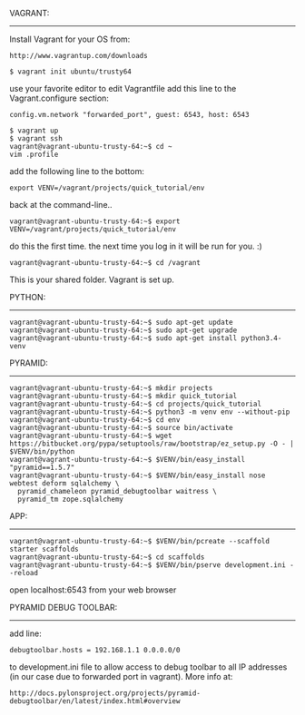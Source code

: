 VAGRANT:
________

Install Vagrant for your OS from:

    http://www.vagrantup.com/downloads

    $ vagrant init ubuntu/trusty64

use your favorite editor to edit Vagrantfile
add this line to the Vagrant.configure section:

    config.vm.network "forwarded_port", guest: 6543, host: 6543

    $ vagrant up
    $ vagrant ssh
    vagrant@vagrant-ubuntu-trusty-64:~$ cd ~
    vim .profile

add the following line to the bottom:

    export VENV=/vagrant/projects/quick_tutorial/env

back at the command-line..

    vagrant@vagrant-ubuntu-trusty-64:~$ export VENV=/vagrant/projects/quick_tutorial/env

do this the first time. the next time you log in it will be run for you. :)

    vagrant@vagrant-ubuntu-trusty-64:~$ cd /vagrant

This is your shared folder. Vagrant is set up.

PYTHON:
_______

    vagrant@vagrant-ubuntu-trusty-64:~$ sudo apt-get update
    vagrant@vagrant-ubuntu-trusty-64:~$ sudo apt-get upgrade
    vagrant@vagrant-ubuntu-trusty-64:~$ sudo apt-get install python3.4-venv

PYRAMID:
________

    vagrant@vagrant-ubuntu-trusty-64:~$ mkdir projects
    vagrant@vagrant-ubuntu-trusty-64:~$ mkdir quick_tutorial
    vagrant@vagrant-ubuntu-trusty-64:~$ cd projects/quick_tutorial
    vagrant@vagrant-ubuntu-trusty-64:~$ python3 -m venv env --without-pip
    vagrant@vagrant-ubuntu-trusty-64:~$ cd env
    vagrant@vagrant-ubuntu-trusty-64:~$ source bin/activate
    vagrant@vagrant-ubuntu-trusty-64:~$ wget https://bitbucket.org/pypa/setuptools/raw/bootstrap/ez_setup.py -O - | $VENV/bin/python
    vagrant@vagrant-ubuntu-trusty-64:~$ $VENV/bin/easy_install "pyramid==1.5.7"
    vagrant@vagrant-ubuntu-trusty-64:~$ $VENV/bin/easy_install nose webtest deform sqlalchemy \
      pyramid_chameleon pyramid_debugtoolbar waitress \
      pyramid_tm zope.sqlalchemy

APP:
____

    vagrant@vagrant-ubuntu-trusty-64:~$ $VENV/bin/pcreate --scaffold starter scaffolds
    vagrant@vagrant-ubuntu-trusty-64:~$ cd scaffolds
    vagrant@vagrant-ubuntu-trusty-64:~$ $VENV/bin/pserve development.ini --reload

open localhost:6543 from your web browser

PYRAMID DEBUG TOOLBAR:
______________________

add line:

    debugtoolbar.hosts = 192.168.1.1 0.0.0.0/0

to development.ini file to allow access to debug toolbar to all IP addresses (in our case due to forwarded port in vagrant). More info at:

    http://docs.pylonsproject.org/projects/pyramid-debugtoolbar/en/latest/index.html#overview
